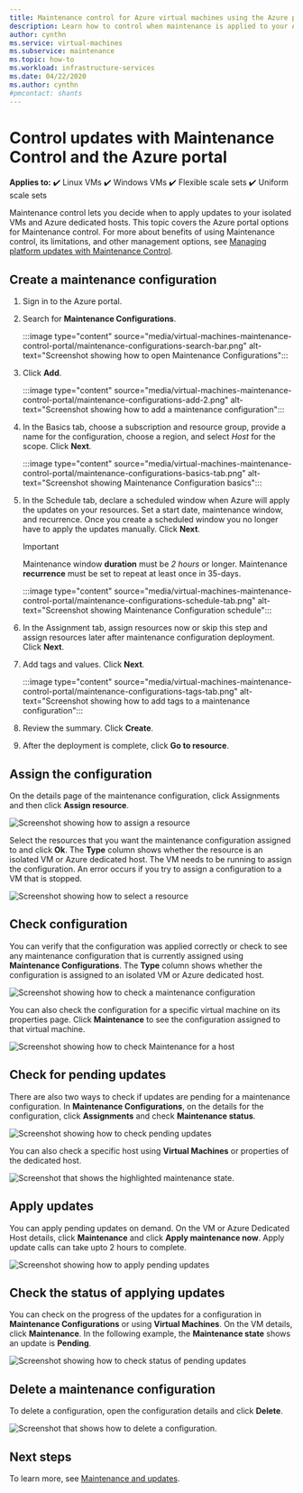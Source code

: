 ```yaml
---
title: Maintenance control for Azure virtual machines using the Azure portal 
description: Learn how to control when maintenance is applied to your Azure VMs using Maintenance control and the Azure portal.
author: cynthn
ms.service: virtual-machines
ms.subservice: maintenance
ms.topic: how-to
ms.workload: infrastructure-services
ms.date: 04/22/2020
ms.author: cynthn
#pmcontact: shants
---
```


# Control updates with Maintenance Control and the Azure portal

**Applies to:** :heavy_check_mark: Linux VMs :heavy_check_mark: Windows VMs :heavy_check_mark: Flexible scale sets :heavy_check_mark: Uniform scale sets

Maintenance control lets you decide when to apply updates to your isolated VMs and Azure dedicated hosts. This topic covers the Azure portal options for Maintenance control. For more about benefits of using Maintenance control, its limitations, and other management options, see [Managing platform updates with Maintenance Control](maintenance-control.md).

## Create a maintenance configuration

1. Sign in to the Azure portal.

1. Search for **Maintenance Configurations**.
    
    :::image type="content" source="media/virtual-machines-maintenance-control-portal/maintenance-configurations-search-bar.png" alt-text="Screenshot showing how to open Maintenance Configurations":::

1. Click **Add**.

    :::image type="content" source="media/virtual-machines-maintenance-control-portal/maintenance-configurations-add-2.png" alt-text="Screenshot showing how to add a maintenance configuration":::

1. In the Basics tab, choose a subscription and resource group, provide a name for the configuration, choose a region, and select *Host* for the scope. Click **Next**.
    
    :::image type="content" source="media/virtual-machines-maintenance-control-portal/maintenance-configurations-basics-tab.png" alt-text="Screenshot showing Maintenance Configuration basics":::

1. In the Schedule tab, declare a scheduled window when Azure will apply the updates on your resources. Set a start date, maintenance window, and recurrence. Once you create a scheduled window you no longer have to apply the updates manually. Click **Next**. 

    > [!IMPORTANT]
    > Maintenance window **duration** must be *2 hours* or longer. Maintenance **recurrence** must be set to repeat at least once in 35-days. 

    :::image type="content" source="media/virtual-machines-maintenance-control-portal/maintenance-configurations-schedule-tab.png" alt-text="Screenshot showing Maintenance Configuration schedule":::

1. In the Assignment tab, assign resources now or skip this step and assign resources later after maintenance configuration deployment. Click **Next**.

1. Add tags and values. Click **Next**.
    
    :::image type="content" source="media/virtual-machines-maintenance-control-portal/maintenance-configurations-tags-tab.png" alt-text="Screenshot showing how to add tags to a maintenance configuration":::

1. Review the summary. Click **Create**.

1. After the deployment is complete, click **Go to resource**.


## Assign the configuration

On the details page of the maintenance configuration, click Assignments and then click **Assign resource**. 

![Screenshot showing how to assign a resource](media/virtual-machines-maintenance-control-portal/maintenance-configurations-add-assignment.png)

Select the resources that you want the maintenance configuration assigned to and click **Ok**. The **Type** column shows whether the resource is an isolated VM or Azure dedicated host. The VM needs to be running to assign the configuration. An error occurs if you try to assign a configuration to a VM that is stopped. 

<!---Shantanu to add details about the error case--->

![Screenshot showing how to select a resource](media/virtual-machines-maintenance-control-portal/maintenance-configurations-select-resource.png)

## Check configuration

You can verify that the configuration was applied correctly or check to see any maintenance configuration that is currently assigned using **Maintenance Configurations**. The **Type** column shows whether the configuration is assigned to an isolated VM or Azure dedicated host. 

![Screenshot showing how to check a maintenance configuration](media/virtual-machines-maintenance-control-portal/maintenance-configurations-host-type.png)

You can also check the configuration for a specific virtual machine on its properties page. Click **Maintenance** to see the configuration assigned to that virtual machine.

![Screenshot showing how to check Maintenance for a host](media/virtual-machines-maintenance-control-portal/maintenance-configurations-check-config.png)

## Check for pending updates

There are also two ways to check if updates are pending for a maintenance configuration. In **Maintenance Configurations**, on the details for the configuration, click **Assignments** and check **Maintenance status**.

![Screenshot showing how to check pending updates](media/virtual-machines-maintenance-control-portal/maintenance-configurations-pending.png)

You can also check a specific host using **Virtual Machines** or properties of the dedicated host. 

![Screenshot that shows the highlighted maintenance state.](media/virtual-machines-maintenance-control-portal/maintenance-configurations-pending-vm.png)

## Apply updates

You can apply pending updates on demand. On the VM or Azure Dedicated Host details, click **Maintenance** and click **Apply maintenance now**. Apply update calls can take upto 2 hours to complete.

![Screenshot showing how to apply pending updates](media/virtual-machines-maintenance-control-portal/maintenance-configurations-apply-updates-now.png)

## Check the status of applying updates 

You can check on the progress of the updates for a configuration in **Maintenance Configurations** or using **Virtual Machines**. On the VM details, click **Maintenance**. In the following example, the **Maintenance state** shows an update is **Pending**.

![Screenshot showing how to check status of pending updates](media/virtual-machines-maintenance-control-portal/maintenance-configurations-status.png)

## Delete a maintenance configuration

To delete a configuration, open the configuration details and click **Delete**.

![Screenshot that shows how to delete a configuration.](media/virtual-machines-maintenance-control-portal/maintenance-configurations-delete.png)


## Next steps

To learn more, see [Maintenance and updates](maintenance-and-updates.md).
